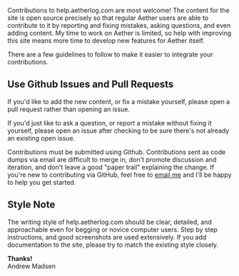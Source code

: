 Contributions to help.aetherlog.com are most welcome! The content for the site is open source precisely so that regular Aether users are able to contribute to it by reporting and fixing mistakes, asking questions, and even adding content. My time to work on Aether is limited, so help with improving this site means more time to develop new features for Aether itself.

There are a few guidelines to follow to make it easier to integrate your contributions.

## Use Github Issues and Pull Requests

If you'd like to add the new content, or fix a mistake yourself, please open a pull request
rather than opening an issue.

If you'd just like to ask a question, or report a mistake without fixing it yourself, please open an issue after checking
to be sure there's not already an existing open issue.

Contributions must be submitted using Github. Contributions sent as code dumps via email
are difficult to merge in, don't promote discussion and iteration, and don't leave a 
good "paper trail" explaining the change. If you're new to contributing via GitHub, feel free to [email me](mailto:andrew@aetherlog.com) and I'll be happy to help you get started.

## Style Note

The writing style of help.aetherlog.com should be clear, detailed, and approachable even for begging or novice computer users. Step by step instructions, and good screenshots are used extensively. If you add documentation to the site, please try to match the existing style closely.

**Thanks!**  
Andrew Madsen